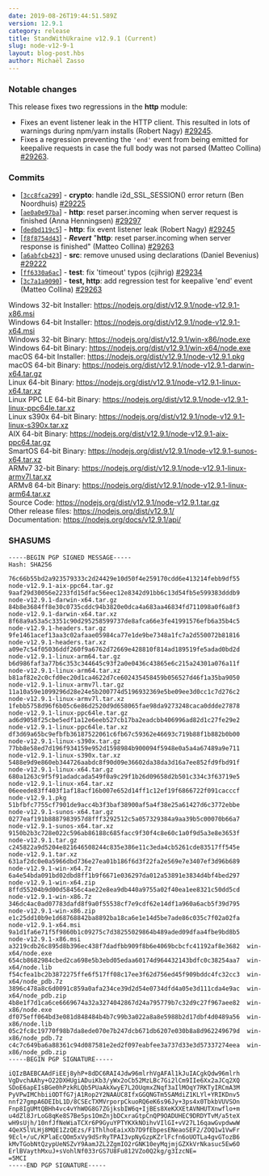 ```yaml
---
date: 2019-08-26T19:44:51.589Z
version: 12.9.1
category: release
title: StandWithUkraine v12.9.1 (Current)
slug: node-v12-9-1
layout: blog-post.hbs
author: Michaël Zasso
---
```


### Notable changes

This release fixes two regressions in the **http** module:

* Fixes an event listener leak in the HTTP client. This resulted in lots of
  warnings during npm/yarn installs (Robert Nagy) [#29245](https://github.com/nodejs/node/pull/29245).
* Fixes a regression preventing the `'end'` event from being emitted for
  keepalive requests in case the full body was not parsed (Matteo Collina) [#29263](https://github.com/nodejs/node/pull/29263).

### Commits

* [[`3cc8fca299`](https://github.com/nodejs/node/commit/3cc8fca299)] - **crypto**: handle i2d\_SSL\_SESSION() error return (Ben Noordhuis) [#29225](https://github.com/nodejs/node/pull/29225)
* [[`ae0a0e97ba`](https://github.com/nodejs/node/commit/ae0a0e97ba)] - **http**: reset parser.incoming when server request is finished (Anna Henningsen) [#29297](https://github.com/nodejs/node/pull/29297)
* [[`dedbd119c5`](https://github.com/nodejs/node/commit/dedbd119c5)] - **http**: fix event listener leak (Robert Nagy) [#29245](https://github.com/nodejs/node/pull/29245)
* [[`f8f8754d43`](https://github.com/nodejs/node/commit/f8f8754d43)] - ***Revert*** "**http**: reset parser.incoming when server response is finished" (Matteo Collina) [#29263](https://github.com/nodejs/node/pull/29263)
* [[`a6abfcb423`](https://github.com/nodejs/node/commit/a6abfcb423)] - **src**: remove unused using declarations (Daniel Bevenius) [#29222](https://github.com/nodejs/node/pull/29222)
* [[`ff6330a6ac`](https://github.com/nodejs/node/commit/ff6330a6ac)] - **test**: fix 'timeout' typos (cjihrig) [#29234](https://github.com/nodejs/node/pull/29234)
* [[`3c7a1a9090`](https://github.com/nodejs/node/commit/3c7a1a9090)] - **test, http**: add regression test for keepalive 'end' event (Matteo Collina) [#29263](https://github.com/nodejs/node/pull/29263)

Windows 32-bit Installer: https://nodejs.org/dist/v12.9.1/node-v12.9.1-x86.msi<br>
Windows 64-bit Installer: https://nodejs.org/dist/v12.9.1/node-v12.9.1-x64.msi<br>
Windows 32-bit Binary: https://nodejs.org/dist/v12.9.1/win-x86/node.exe<br>
Windows 64-bit Binary: https://nodejs.org/dist/v12.9.1/win-x64/node.exe<br>
macOS 64-bit Installer: https://nodejs.org/dist/v12.9.1/node-v12.9.1.pkg<br>
macOS 64-bit Binary: https://nodejs.org/dist/v12.9.1/node-v12.9.1-darwin-x64.tar.gz<br>
Linux 64-bit Binary: https://nodejs.org/dist/v12.9.1/node-v12.9.1-linux-x64.tar.xz<br>
Linux PPC LE 64-bit Binary: https://nodejs.org/dist/v12.9.1/node-v12.9.1-linux-ppc64le.tar.xz<br>
Linux s390x 64-bit Binary: https://nodejs.org/dist/v12.9.1/node-v12.9.1-linux-s390x.tar.xz<br>
AIX 64-bit Binary: https://nodejs.org/dist/v12.9.1/node-v12.9.1-aix-ppc64.tar.gz<br>
SmartOS 64-bit Binary: https://nodejs.org/dist/v12.9.1/node-v12.9.1-sunos-x64.tar.xz<br>
ARMv7 32-bit Binary: https://nodejs.org/dist/v12.9.1/node-v12.9.1-linux-armv7l.tar.xz<br>
ARMv8 64-bit Binary: https://nodejs.org/dist/v12.9.1/node-v12.9.1-linux-arm64.tar.xz<br>
Source Code: https://nodejs.org/dist/v12.9.1/node-v12.9.1.tar.gz<br>
Other release files: https://nodejs.org/dist/v12.9.1/<br>
Documentation: https://nodejs.org/docs/v12.9.1/api/

### SHASUMS

```
-----BEGIN PGP SIGNED MESSAGE-----
Hash: SHA256

76c66b55bd2a923579333c2d24429e10d50f4e259170cdd6e413214febb9df55  node-v12.9.1-aix-ppc64.tar.gz
9aaf29d30056e2233fd15dfac56eec12e8342d91bb6c13d54fb5e599383dddb9  node-v12.9.1-darwin-x64.tar.gz
84b8e3684ff8e30c0735cddc94b3820e0dca4a683aa46834fd711098a0f6a8f3  node-v12.9.1-darwin-x64.tar.xz
8f68a9a53a5c3351c90d295258599737de8afca66e3fe41991576efb6a35b4c5  node-v12.9.1-headers.tar.gz
9fe1461acef13aa3c02afaae05984ca77e1de9be7348a1fc7a2d550072b81816  node-v12.9.1-headers.tar.xz
a09e7c54f05036ddf260f9a6762d72669e428810f814ad189519fe5adad0bd2d  node-v12.9.1-linux-arm64.tar.gz
b6d986faf3a77b6c353c344645c93f2a0e0436c43865e6c215a24301a076a11f  node-v12.9.1-linux-arm64.tar.xz
b81af82e2c0cfd0ec20d1ca4622d7ce602435458459b056527d46f1a35ba9050  node-v12.9.1-linux-armv7l.tar.gz
11a10a59e1099296d28e24e5b200774d5196932369e5be09ee3d0cc1c7d276c2  node-v12.9.1-linux-armv7l.tar.xz
1febb5758d96f6b05c6e86d2520d9d658065fae98da9273248caca0ddde27878  node-v12.9.1-linux-ppc64le.tar.gz
ad6d9058f25cbe5edf1a12e6eeb527cb17ba2eadcbb406996ad82d1c27fe29e2  node-v12.9.1-linux-ppc64le.tar.xz
df3d69a65bc9efbfb36187522061c6fb67c59362e46693c719b88f1b882b0b00  node-v12.9.1-linux-s390x.tar.gz
77bb8e58ed7d196f934159e952d1598984b900094f5948e0a5a4a67489a9e711  node-v12.9.1-linux-s390x.tar.xz
5488e9d9e860eb344726aabdc8f90d09e36602da38da3d16a7ee852fd9fbd91f  node-v12.9.1-linux-x64.tar.gz
680a1263c9f5f91adadcada549f0a9c29f1b26d09658d2b501c334c3f63719e5  node-v12.9.1-linux-x64.tar.xz
06eeede83ff403f1af18acf16b007e652d14ff1c12ef19f6866722f091cacccf  node-v12.9.1.pkg
51bfbfc7755cf7901de9acc4b3f3baf38900af5a4f38e25a61427d6c3772ebbe  node-v12.9.1-sunos-x64.tar.gz
0277eaf191b8887983957d8fff3292512c5a057329384a9aa39b5c00070b66a7  node-v12.9.1-sunos-x64.tar.xz
9150b2b3c728e022c596ab86188c685facc9f30f4c8e60c1a0f9d5a3e8e3653f  node-v12.9.1.tar.gz
c245822a9d5204e821646508244c835e386e11c3eda4cb5261cde83517ff545e  node-v12.9.1.tar.xz
631af2dc0e0a5966dbd736e27ea01b186f6d3f22fa2e569e7e3407ef3d96b689  node-v12.9.1-win-x64.7z
6a4e54bda091bd02dbd8ff1b9f6671e036297da012a53891e3834d4bf4bed297  node-v12.9.1-win-x64.zip
8ffd55204b9d00d58456c4ae22e8ea9db440a9755a02f40ea1ee8321c50dd5cd  node-v12.9.1-win-x86.7z
346dc4ac0ad07783dafd8f9a0f55538cf7e9cdf62e14df1a960a6acb5f39d795  node-v12.9.1-win-x86.zip
e1c25dd10b9e1d68768842ba8892ba18ca6e1e14d5be7ade86c035c7f02a02fa  node-v12.9.1-x64.msi
9a1d1fa6e71f5f9860b1c09275c7d38255029864b489aded09dfaa4fbe9bd8b5  node-v12.9.1-x86.msi
a3219cdb26c895d8b396ec438f7dadfbb909f8b6e4069bcbcfc41192af8e3682  win-x64/node.exe
654cb8682984cbed2ca698e5b3ebd05edaa60174d964432143bdfc0c38254aa7  win-x64/node.lib
f54cfea1bc2b3872275ffe6f517ff08c17ee3f62d756ed45f909bddc4fc32cc3  win-x64/node_pdb.7z
3896c478a8c6d0091c859a0afa234ce39d2d54e0734dfd4a05e3d111cda4e9ac  win-x64/node_pdb.zip
4b8e1f7d1ca6ce6669674a32a3274042867d24a795779b7c32d9c27f967aee82  win-x86/node.exe
df075eff064bd3e081d848484b4b7c99b3a022a8a8e5988b2d17dbf4d0489a56  win-x86/node.lib
05c2fc8c19770f98b7da8ede070e7b247dcb671db6207e030b8a8d962249679d  win-x86/node_pdb.7z
c4c7c649ba6a88361c94d087581e2ed2f097eabfee3a737d33e3d57337274eea  win-x86/node_pdb.zip
-----BEGIN PGP SIGNATURE-----

iQIzBAEBCAAdFiEEj8yhP+8dDC6RAI4Jdw96mlrhVgAFAl1kJuIACgkQdw96mlrh
VgDvchAAhy+O22DXHUgiADuiKb3/yWx2oCb52MzLBc7Gi2lCm9IIe6Xx2aJCq2XQ
SDoE6apEIsBGe0hPzkRLQb5PUaAkXwyE7L2OUqmxZNqf3aIlMOqY7RKTyIRCmA3M
PyVPwIMChbiiODTfG7jA1Rop2Y2NAAUC8IfxGGQNGTm5SAMdiZ1KLYl+YRIKDnv5
nnf27gmpA6DEIbL1D/8CSEcTXMVrporpCkuoRQ6eK6s96Jy+3ps4x0TbkbVUVSOn
Fnp8IgUMtQBHh4vc4vYhWOG8G7ZGjksbIW6q+IjBEs8XeKXXEtAVNHUTXnwflo+m
u4dZl8JrLoG8qKe8S7Be5ps1OmZnjbDCxraGtpCnQP9OADUHEC9DRDYTvM/a5teX
wH9sUjh/10nfJfNeWiaTCXr6P9GyuYPTYKXkNOihvVIlGI+vV27L16qawGvpdwwW
4QeX5lVLHj8MQE1ZzQEzs/F1ThlhoEaixXb7D9fEbpesENeaoSEF2/ZOQ1w1VwFr
9Ecl+/uC/KPlaEcQOm5xVy9dSrRyTPAI3vpNyGzpKZrlFcfn6oUOTLa4gvGTozB6
kMvTGobNtQzypUeNSZvY9AamJZL2ZgmIO2rGNK10eyMqjmjGZXkVrNkasuc5Ew6O
ErlBVaythMxuJ+sVohlNf033rGS7U8Fu812VZo0Q2kg/g3IzcNE=
=5MCI
-----END PGP SIGNATURE-----

```
